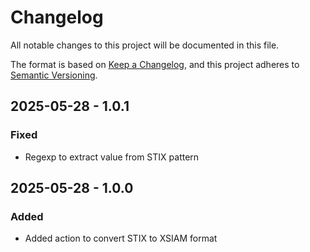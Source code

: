 # Changelog

All notable changes to this project will be documented in this file.

The format is based on [Keep a Changelog](https://keepachangelog.com/en/1.0.0/),
and this project adheres to [Semantic Versioning](https://semver.org/spec/v2.0.0.html).

## 2025-05-28 - 1.0.1

### Fixed

- Regexp to extract value from STIX pattern

## 2025-05-28 - 1.0.0

### Added

- Added action to convert STIX to XSIAM format